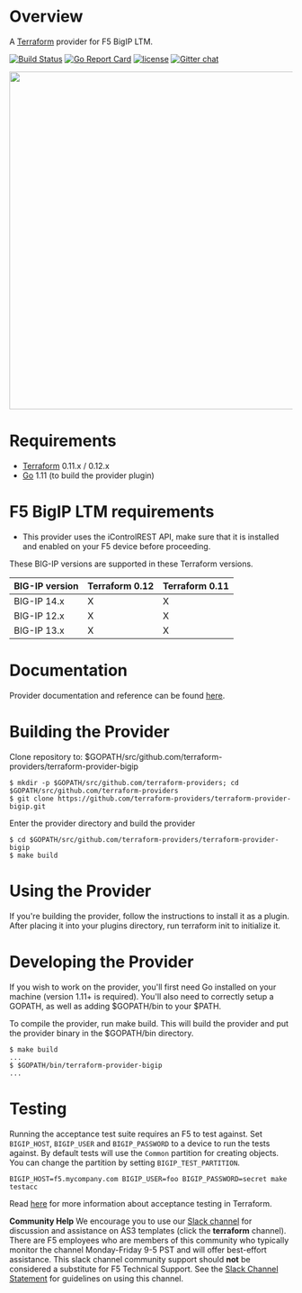 [//]: # (Original work from https://github.com/DealerDotCom/terraform-provider-bigip)
[//]: # (Modifications Copyright 2019 F5 Networks Inc.)
[//]: # (This Source Code Form is subject to the terms of the Mozilla Public License, v. 2.0.)
[//]: # (If a copy of the MPL was not distributed with this file,You can obtain one at https://mozilla.org/MPL/2.0/.)

# Overview

A [Terraform](terraform.io) provider for F5 BigIP LTM.

[![Build Status](https://travis-ci.org/f5devcentral/terraform-provider-bigip.svg?branch=master)](https://travis-ci.org/f5devcentral/terraform-provider-bigip)
[![Go Report Card](https://goreportcard.com/badge/github.com/f5devcentral/terraform-provider-bigip)](https://goreportcard.com/report/github.com/f5devcentral/terraform-provider-bigip)
[![license](https://img.shields.io/badge/license-Mozilla-red.svg?style=flat)](https://github.com/f5devcentral/terraform-provider-bigip/blob/master/LICENSE)
[![Gitter chat](https://badges.gitter.im/hashicorp-terraform/Lobby.png)](https://gitter.im/hashicorp-terraform/Lobby)

<img src="https://cdn.rawgit.com/hashicorp/terraform-website/master/content/source/assets/images/logo-hashicorp.svg" width="600px">

# Requirements
-	[Terraform](https://www.terraform.io/downloads.html) 0.11.x / 0.12.x
-	[Go](https://golang.org/doc/install) 1.11 (to build the provider plugin)

# F5 BigIP LTM requirements

- This provider uses the iControlREST API, make sure that it is installed and enabled on your F5 device before proceeding.

These BIG-IP versions are supported in these Terraform versions.

| BIG-IP version	|Terraform 0.12 |	Terraform 0.11  |
|-----------------|---------------|-----------------|
| BIG-IP 14.x	    | 	   X        |       X         |
| BIG-IP 12.x	    |      X        |      	X         |
| BIG-IP 13.x	    |      X        |       X         |


# Documentation

Provider documentation and reference can be found [here](website/docs).

# Building the  Provider

Clone repository to: $GOPATH/src/github.com/terraform-providers/terraform-provider-bigip

```
$ mkdir -p $GOPATH/src/github.com/terraform-providers; cd $GOPATH/src/github.com/terraform-providers
$ git clone https://github.com/terraform-providers/terraform-provider-bigip.git

```
Enter the provider directory and build the provider

```
$ cd $GOPATH/src/github.com/terraform-providers/terraform-provider-bigip
$ make build

```
# Using the Provider

If you're building the provider, follow the instructions to install it as a plugin. After placing it into your plugins directory, run terraform init to initialize it.

# Developing the Provider

If you wish to work on the provider, you'll first need Go installed on your machine (version 1.11+ is required). You'll also need to correctly setup a GOPATH, as well as adding $GOPATH/bin to your $PATH.

To compile the provider, run make build. This will build the provider and put the provider binary in the $GOPATH/bin directory.

```
$ make build
...
$ $GOPATH/bin/terraform-provider-bigip
...

```
# Testing

Running the acceptance test suite requires an F5 to test against. Set `BIGIP_HOST`, `BIGIP_USER`
and `BIGIP_PASSWORD` to a device to run the tests against. By default tests will use the `Common`
partition for creating objects. You can change the partition by setting `BIGIP_TEST_PARTITION`.

```
BIGIP_HOST=f5.mycompany.com BIGIP_USER=foo BIGIP_PASSWORD=secret make testacc
```


Read [here](https://github.com/hashicorp/terraform/blob/master/.github/CONTRIBUTING.md#running-an-acceptance-test) for
more information about acceptance testing in Terraform.

**Community Help**
We encourage you to use our [Slack channel](https://f5cloudsolutions.herokuapp.com) for discussion and assistance on AS3 templates (click the **terraform** channel). There are F5 employees who are members of this community who typically monitor the channel Monday-Friday 9-5 PST and will offer best-effort assistance. This slack channel community support should **not** be considered a substitute for F5 Technical Support. See the [Slack Channel Statement](slack-channel-statement.md) for guidelines on using this channel.


